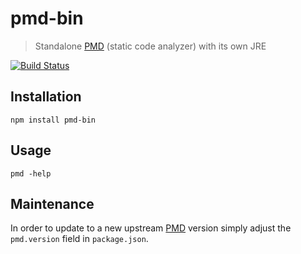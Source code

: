 # pmd-bin

> Standalone [PMD](https://github.com/pmd/pmd) (static code analyzer) with its own JRE

[![Build Status](https://travis-ci.org/IPfolioDev/pmd-bin.svg?branch=master)](https://travis-ci.org/IPfolioDev/pmd-bin)

## Installation

```console
npm install pmd-bin
```

## Usage

```console
pmd -help
```

## Maintenance

In order to update to a new upstream [PMD](https://github.com/pmd/pmd/releases) version simply adjust the `pmd.version` field in `package.json`.
